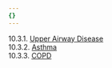 ```yaml
---
{}
---
```

   
10.3.1. [Upper Airway Disease](../../Critical%20Care%20Medicine/10.%20Pulmonary%20Disorders%20in%20Critical%20Care/Index/Upper%20Airway%20Disease.md)   
10.3.2. [Asthma](../../Pulmonary%20Medicine/01.%20Diseases%20of%20the%20Airways/Asthma.md#exacerbation)   
10.3.3. [COPD](../../Pulmonary%20Medicine/01.%20Diseases%20of%20the%20Airways/Chronic%20Obstructive%20Pulmonary%20Disease.md#diagnosis-of-aecopd)
